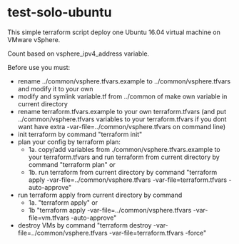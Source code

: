 # test-solo-ubuntu

This simple terraform script deploy one Ubuntu 16.04 virtual machine on VMware vSphere.

Count based on vsphere_ipv4_address variable.

Before use you must: 
 * rename ../common/vsphere.tfvars.example to ../common/vsphere.tfvars and modify it to your own
 * modify and symlink variable.tf from ../common of make own variable in current directory
 * rename terraform.tfvars.example to your own terraform.tfvars (and put ../common/vsphere.tfvars variables to your terraform.tfvars if you dont want have extra -var-file=../common/vsphere.tfvars on command line)
 * init terraform by command "terraform init"
 * plan your config by terraform plan:
   * 1a. copy/add variables from  ./common/vsphere.tfvars.example to your terraform.tfvars and run terraform from current directory by command "terraform plan"
     or
   * 1b. run terraform from current directory by command "terraform apply -var-file=../common/vsphere.tfvars -var-file=terraform.tfvars -auto-approve"
 * run terraform apply from current directory by command 
   * 1a. "terraform apply" 
     or 
   * 1b "terraform apply -var-file=../common/vsphere.tfvars -var-file=vm.tfvars -auto-approve"
 * destroy VMs by command "terraform destroy -var-file=../common/vsphere.tfvars -var-file=terraform.tfvars -force"